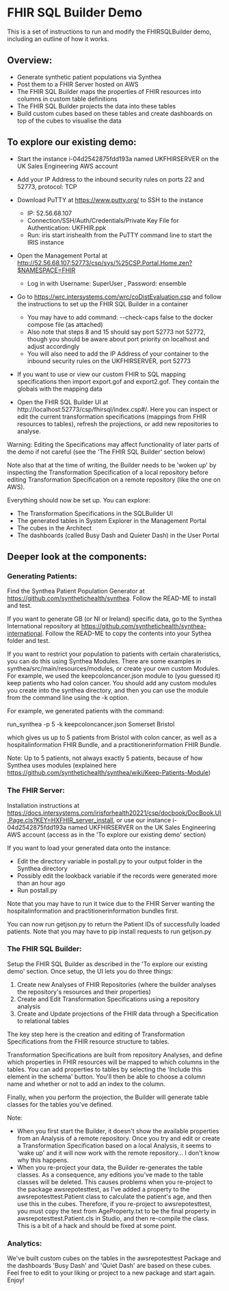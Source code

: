# FHIR SQL Builder Demo

This is a set of instructions to run and modify the FHIRSQLBuilder demo, including an outline of how it works.

## Overview:

- Generate synthetic patient populations via Synthea
- Post them to a FHIR Server hosted on AWS
- The FHIR SQL Builder maps the properties of FHIR resources into columns in custom table definitions
- The FHIR SQL Builder projects the data into these tables
- Build custom cubes based on these tables and create dashboards on top of the cubes to visualise the data

## To explore our existing demo:

- Start the instance i-04d2542875fdd193a named UKFHIRSERVER on the UK Sales Engineering AWS account
- Add your IP Address to the inbound security rules on ports 22 and 52773, protocol: TCP 
- Download PuTTY at https://www.putty.org/ to SSH to the instance
  - IP: 52.56.68.107
  - Connection/SSH/Auth/Credentials/Private Key File for Authentication: UKFHIR.ppk
  - Run:   iris start irishealth   from the PuTTY command line to start the IRIS instance
 - Open the Management Portal at http://52.56.68.107:52773/csp/sys/%25CSP.Portal.Home.zen?$NAMESPACE=FHIR
    - Log in with Username: SuperUser , Password: ensemble

- Go to https://wrc.intersystems.com/wrc/coDistEvaluation.csp and follow the instructions to set up the FHIR SQL Builder in a container
  - You may have to add   command: --check-caps false  to the docker compose file (as attached)
  - Also note that steps 8 and 15 should say port 52773 not 52772, though you should be aware about port priority on localhost and adjust accordingly
  - You will also need to add the IP Address of your container to the inbound security rules on the UKFHIRSERVER, port 52773
- If you want to use or view our custom FHIR to SQL mapping specifications then import export.gof and export2.gof. They contain the globals with the mapping data
 
- Open the FHIR SQL Builder UI at http://localhost:52773/csp/fhirsql/index.csp#/. Here you can inspect or edit the current transformation specifications (mappings from FHIR resources to tables), refresh the projections, or add new repositories to analyse. 
 
 Warning: Editing the Specifications may affect functionality of later parts of the demo if not careful (see the 'The FHIR SQL Builder' section below) 
 
 Note also that at the time of writing, the Builder needs to be 'woken up' by inspecting the Transformation Specification of a local repository before editing Transformation Specification on a remote repository (like the one on AWS).

Everything should now be set up. You can explore:
 - The Transformation Specifications in the SQLBuilder UI
 - The generated tables in System Explorer in the Management Portal
 - The cubes in the Architect
 - The dashboards (called Busy Dash and Quieter Dash) in the User Portal

## Deeper look at the components:

### Generating Patients:


Find the Synthea Patient Population Generator at https://github.com/synthetichealth/synthea. Follow the READ-ME to install and test.

If you want to generate GB (or NI or Ireland) specific data, go to the Synthea International repository at https://github.com/synthetichealth/synthea-international.
Follow the READ-ME to copy the contents into your Sythea folder and test. 

If you want to restrict your population to patients with certain charateristics, you can do this using Synthea Modules. 
There are some examples in synthea/src/main/resources/modules, or create your own custom Modules. For example, we used the keepcoloncancer.json module to (you guessed it) keep patients who had colon cancer.
You should add any custom modules you create into the synthea directory, and then you can use the module from the command line using the -k option.

For example, we generated patients with the command:

run_synthea -p 5 -k keepcoloncancer.json Somerset Bristol

which gives us up to 5 patients from Bristol with colon cancer, as well as a hospitalinformation FHIR Bundle, and a practitionerinformation FHIR Bundle.

Note: Up to 5 patients, not always exactly 5 patients, because of how Synthea uses modules (explained here https://github.com/synthetichealth/synthea/wiki/Keep-Patients-Module)

### The FHIR Server:

Installation instructions at https://docs.intersystems.com/irisforhealth20221/csp/docbook/DocBook.UI.Page.cls?KEY=HXFHIR_server_install, or use our instance i-04d2542875fdd193a named UKFHIRSERVER on the UK Sales Engineering AWS account (access as in the 'To explore our existing demo' section)

If you want to load your generated data onto the instance:
 - Edit the directory variable in postall.py to your output folder in the Synthea directory
 - Possibly edit the lookback variable if the records were generated more than an hour ago
 - Run postall.py
 
Note that you may have to run it twice due to the FHIR Server wanting the hospitalinformation and practitionerinformation bundles first.

You can now run getjson.py to return the Patient IDs of successfully loaded patients.
Note that you may have to     pip install requests     to run getjson.py

### The FHIR SQL Builder:

Setup the FHIR SQL Builder as described in the 'To explore our existing demo' section. Once setup, the UI lets you do three things:

  1. Create new Analyses of FHIR Repositories (where the builder analyses the repository's resources and their properties)
  2. Create and Edit Transformation Specifications using a repository analysis
  3. Create and Update projections of the FHIR data through a Specification to relational tables

The key step here is the creation and editing of Transformation Specifications from the FHIR resource structure to tables.

Transformation Specifications are built from repository Analyses, and define which properties in FHIR resources will be mapped to which columns in the tables. You can add properties to tables by selecting the 'Include this element in the schema' button. You'll then be able to choose a column name and whether or not to add an index to the column.

Finally, when you perform the projection, the Builder will generate table classes for the tables you've defined.

Note:
 - When you first start the Builder, it doesn't show the available properties from an Analysis of a remote repository. Once you try and edit or create a Transformation Specification based on a local Analysis, it seems to 'wake up' and it will now work with the remote repository... I don't know why this happens.
 - When you re-project your data, the Builder re-generates the table classes. As a consequence, any editions you've made to the table classes will be deleted. This causes problems when you re-project to the package awsrepotesttest, as I've added a property to the awsrepotesttest.Patient class to calculate the patient's age, and then use this in the cubes. Therefore, if you re-project to awsrepotesttest, you must copy the text from AgeProperty.txt to be the final property in awsrepotesttest.Patient.cls in Studio, and then re-compile the class. This is a bit of a hack and should be fixed at some point.

### Analytics:

We've built custom cubes on the tables in the awsrepotesttest Package and the dashboards 'Busy Dash' and 'Quiet Dash' are based on these cubes. Feel free to edit to your liking or project to a new package and start again. Enjoy!
